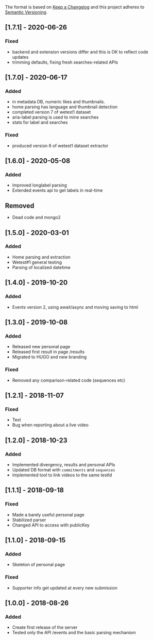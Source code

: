 The format is based on [Keep a Changelog](http://keepachangelog.com/) and this
project adheres to [Semantic Versioning](http://semver.org/).

## [1.7.1] - 2020-06-26
### Fixed
- backend and extension versions differ and this is OK to reflect code updates
- trimming defaults, fixing fresh searches-related APIs

## [1.7.0] - 2020-06-17
### Added
- in metadata DB, numeric likes and thumbnails.
- home parsing has language and thumbnail detection
- completed version 7 of wetest1 dataset
- aria-label parsing is used to mine searches
- stats for label and searches
### Fixed
- produced version 6 of wetest1 dataset extractor

## [1.6.0] - 2020-05-08
### Added
- Improved longlabel parsing
- Extended events api to get labels in real-time
## Removed
- Dead code and mongo2

## [1.5.0] - 2020-03-01
### Added
- Home parsing and extraction
- Wetest#1 general testing
- Parsing of localized datetime 

## [1.4.0] - 2019-10-20
### Added
- Events version 2, using await/async and moving saving to html

## [1.3.0] - 2019-10-08
### Added
- Released new personal page
- Released first result in page /results
- Migrated to HUGO and new branding
### Fixed
- Removed any comparison-related code (sequences etc)

## [1.2.1] - 2018-11-07
### Fixed
- Text
- Bug when reporting about a live video

## [1.2.0] - 2018-10-23
### Added
- Implemented divergency, results and personal APIs
- Updated DB format with `commitments` and `sequences`
- Implemented tool to link videos to the same testId

## [1.1.1] - 2018-09-18
### Fixed
- Made a barely useful personal page
- Stabilized parser
- Changed API to access with publicKey

## [1.1.0] - 2018-09-15
### Added
- Skeleton of personal page
### Fixed
- Supporter info get updated at every new submission

## [1.0.0] - 2018-08-26
### Added
- Create first release of the server
- Tested only the API /events and the basic parsing mechanism
